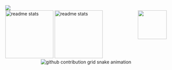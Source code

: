 <div>

  <a href="https://skillicons.dev">
    <img src="https://skillicons.dev/icons?i=next,react,tailwind,js,html,css,git,vscode,powershell,linux,github,figma" />
  </a>
</div>
<div>
  <img height="150cm" src="https://github-readme-stats.vercel.app/api?username=NotHiaki&count_private=true&show_icons=true&theme=github_dark&rank_icon=github&border_radius=12" alt="readme stats" />
  <img height="150cm" alt="readme stats" src="https://github-readme-stats.vercel.app/api/top-langs/?username=NotHiaki&layout=compact&langs_count=7&theme=github_dark&border_radius=10" />
  <a href="https://celsohenrique.vercel.app/" title="Enter the portal">
    <img src="https://static.wikia.nocookie.net/minecraft/images/f/fd/NetherPortalAnimated.gif/revision/latest?cb=20200112000746" align="right" width="90" /><br>
  </a>
</div>
<div align="center">
   <picture>
    <source media="(prefers-color-scheme: dark)" srcset="https://raw.githubusercontent.com/NotHiaki/NotHiaki/output/github-contribution-grid-snake-dark.svg">
    <source media="(prefers-color-scheme: light)" srcset="https://raw.githubusercontent.com/NotHiaki/NotHiaki/output/github-contribution-grid-snake.svg">
    <img alt="github contribution grid snake animation" src="https://raw.githubusercontent.com/NotHiaki/NotHiaki/output/github-contribution-grid-snake.svg">
  </picture>
</div>

<!--## Hi
  <img align="left" src="https://media.tenor.com/FFT4ra-XzRkAAAAd/nose-fur.gif" width="120" height="120" />
  <img align="left" src="https://media.tenor.com/kDk4lwsitdcAAAAC/cat-cat-eating-corn.gif" width="120" height="120" />
  <img align="left" src="https://media.tenor.com/t6-n6HOctngAAAAd/dog-funny-dog.gif" width="120" height="120" />
  <img align="left" src="https://media.tenor.com/wuyEcsxrvQwAAAAC/club-penguin-ghosthy.gif" width="120" height="120" />
  <img align="left" src="https://media.tenor.com/NQfq1liFH-8AAAAd/byuntear-sad.gif" width="120" height="120" />-->
